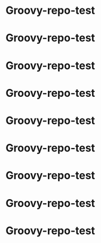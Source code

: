 # Groovy-repo-test
# Groovy-repo-test
# Groovy-repo-test
# Groovy-repo-test
# Groovy-repo-test
# Groovy-repo-test
# Groovy-repo-test
# Groovy-repo-test
# Groovy-repo-test

